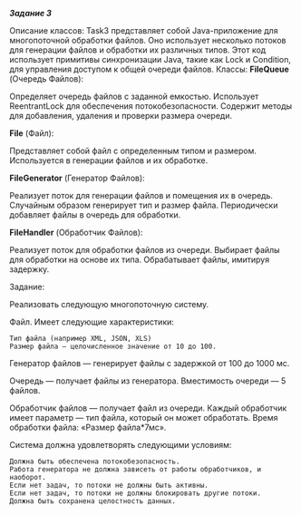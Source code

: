 ***Задание 3***

Описание классов:
Task3 представляет собой Java-приложение для многопоточной обработки файлов. Оно использует несколько потоков для генерации файлов и обработки их различных типов. Этот код использует примитивы синхронизации Java, такие как Lock и Condition, для управления доступом к общей очереди файлов.
Классы:
**FileQueue** (Очередь Файлов):

Определяет очередь файлов с заданной емкостью.
Использует ReentrantLock для обеспечения потокобезопасности.
Содержит методы для добавления, удаления и проверки размера очереди.

**File** (Файл):

Представляет собой файл с определенным типом и размером.
Используется в генерации файлов и их обработке.

**FileGenerator** (Генератор Файлов):

Реализует поток для генерации файлов и помещения их в очередь.
Случайным образом генерирует тип и размер файла.
Периодически добавляет файлы в очередь для обработки.

**FileHandler** (Обработчик Файлов):

Реализует поток для обработки файлов из очереди.
Выбирает файлы для обработки на основе их типа.
Обрабатывает файлы, имитируя задержку.


Задание:

Реализовать следующую многопоточную систему.

Файл. Имеет следующие характеристики:

    Тип файла (например XML, JSON, XLS)
    Размер файла — целочисленное значение от 10 до 100.

Генератор файлов — генерирует файлы с задержкой от 100 до 1000 мс.

Очередь — получает файлы из генератора. Вместимость очереди — 5 файлов.

Обработчик файлов — получает файл из очереди. Каждый обработчик имеет параметр — тип файла, который он может обработать. Время обработки файла: «Размер файла*7мс».

Система должна удовлетворять следующими условиям:

    Должна быть обеспечена потокобезопасность.
    Работа генератора не должна зависеть от работы обработчиков, и наоборот.
    Если нет задач, то потоки не должны быть активны.
    Если нет задач, то потоки не должны блокировать другие потоки.
    Должна быть сохранена целостность данных.
